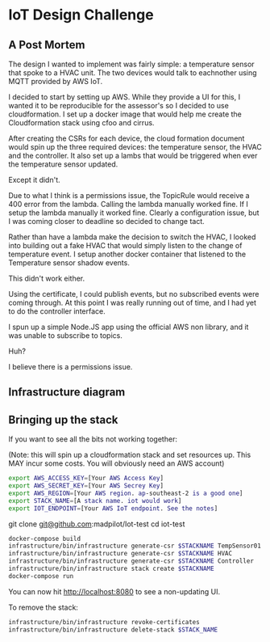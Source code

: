 # IoT Design Challenge
## A Post Mortem

The design I wanted to implement was fairly simple: a temperature sensor that spoke to a HVAC unit. The two devices would talk to eachnother using MQTT provided by AWS IoT.

I decided to start by setting up AWS. While they provide a UI for this, I wanted it to be reproducible for the assessor's so I decided to use cloudformation. I set up a docker image that would help me create the Cloudformation stack using cfoo and cirrus.

After creating the CSRs for each device, the cloud formation document would spin up the three required devices: the temperature sensor, the HVAC and the controller. It also set up a lambs that would be triggered when ever the temperature sensor updated.

Except it didn't.

Due to what I think is a permissions issue, the TopicRule would receive a 400 error from the lambda. Calling the lambda manually worked fine. If I setup the lambda manually it worked fine. Clearly a configuration issue, but I was coming closer to deadline so decided to change tact.

Rather than have a lambda make the decision to switch the HVAC, I looked into building out a fake HVAC that would simply listen to the change of temperature event. I setup another docker container that listened to the Temperature sensor shadow events.

This didn't work either.

Using the certificate, I could publish events, but no subscribed events were coming through. At this point I was really running out of time, and I had yet to do the controller interface.

I spun up a simple Node.JS app using the official AWS non library, and it was unable to subscribe to topics.

Huh?

I believe there is a permissions issue.

## Infrastructure diagram

## Bringing up the stack

If you want to see all the bits not working together:

(Note: this will spin up a cloudformation stack and set resources up. This MAY incur some costs. You will obviously need an AWS  account)

```bash
export AWS_ACCESS_KEY=[Your AWS Access Key]
export AWS_SECRET_KEY=[Your AWS Secrey Key]
export AWS_REGION=[Your AWS region. ap-southeast-2 is a good one]
export STACK_NAME=[A stack name. iot would work]
export IOT_ENDPOINT=[Your AWS IoT endpoint. See the notes]
```

git clone git@github.com:madpilot/Iot-test
cd iot-test

```bash
docker-compose build
infrastructure/bin/infrastructure generate-csr $STACKNAME TempSensor01
infrastructure/bin/infrastructure generate-csr $STACKNAME HVAC
infrastructure/bin/infrastructure generate-csr $STACKNAME Controller
infrastructure/bin/infrastructure stack create $STACKNAME
docker-compose run
```

You can now hit [http://localhost:8080](http://localhost:8080) to see a non-updating UI.

To remove the stack:

```bash
infrastructure/bin/infrastructure revoke-certificates
infrastructure/bin/infrastructure delete-stack $STACK_NAME
```
